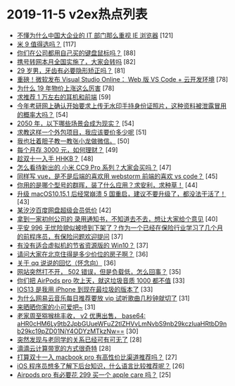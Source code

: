 # 2019-11-5 v2ex热点列表

+ [不懂为什么中国大企业的 IT 部门那么重视 IE 浏览器](https://www.v2ex.com/t/616305#reply121) [121]
+ [米 9 值得选吗？](https://www.v2ex.com/t/616298#reply117) [117]
+ [你们在公司都用自己买的键盘鼠标吗？](https://www.v2ex.com/t/616304#reply88) [88]
+ [携号转网本月全国实施了，大家会转吗](https://www.v2ex.com/t/616459#reply82) [82]
+ [29 岁男，牙齿有必要隐形矫正吗？](https://www.v2ex.com/t/616360#reply81) [81]
+ [重磅！微软发布 Visual Studio Online： Web 版 VS Code + 云开发环境](https://www.v2ex.com/t/616296#reply78) [78]
+ [为什么 19 年物价上涨这么厉害](https://www.v2ex.com/t/616558#reply78) [78]
+ [求推荐 1 万左右的耳机和前端](https://www.v2ex.com/t/616302#reply59) [59]
+ [今年考研网上确认开始要求上传无水印手持身份证照片，这种资料被泄露冒用的概率大吗？](https://www.v2ex.com/t/616320#reply54) [54]
+ [2050 年，以下哪些场景会成为现实？](https://www.v2ex.com/t/616429#reply54) [54]
+ [求教这样一个外包项目，我应该要价多少呢](https://www.v2ex.com/t/616465#reply51) [51]
+ [我也壮着胆子教一教张小龙做微信。](https://www.v2ex.com/t/616489#reply50) [50]
+ [每个月存 3000 元，如何理财？](https://www.v2ex.com/t/616401#reply49) [49]
+ [趁双十一入手 HHKB？](https://www.v2ex.com/t/616319#reply48) [48]
+ [怎么看待新出的 小米 CC9 Pro 系列？大家会买吗？](https://www.v2ex.com/t/616497#reply47) [47]
+ [同样写 vue，是不是后端的喜欢用 webstorm 前端的喜欢 vs code？](https://www.v2ex.com/t/616486#reply45) [45]
+ [你用的是哪个型号的群晖，装了什么应用？求安利，求种草！](https://www.v2ex.com/t/616499#reply44) [44]
+ [升级 macOS10.15.1 后经常崩溃 5 国重启，建议不要升级了，都没法干活了！](https://www.v2ex.com/t/616388#reply43) [43]
+ [某汐汐百度网盘超级会员低价](https://www.v2ex.com/t/616454#reply42) [42]
+ [拿到一家初创公司的 录用通知书，不知道去不去，想让大家给个意见](https://www.v2ex.com/t/616568#reply40) [40]
+ [平安 996 无忧险貌似被喷到下架了？作为一个已经在保险行业学习了几个月的前程序员，有保险问题欢迎提问](https://www.v2ex.com/t/616578#reply37) [37]
+ [有没有适合虚拟机的节省资源版的 Win10？](https://www.v2ex.com/t/616327#reply37) [37]
+ [请问大家在北京住得是多少价位的房子啊？](https://www.v2ex.com/t/616540#reply36) [36]
+ [关于 qq 说说的回忆（怀念向）](https://www.v2ex.com/t/616344#reply36) [36]
+ [网站突然打不开， 502 错误，但是负载低，怎么回事？](https://www.v2ex.com/t/616422#reply35) [35]
+ [你们把 AirPods pro 吹上天，就这垃圾音质 1000 都不值](https://www.v2ex.com/t/616509#reply33) [33]
+ [IOS13 是我用 iPhone 到现在最垃圾的版本了](https://www.v2ex.com/t/616385#reply33) [33]
+ [为什么网易云音乐每日推荐要放 vip 试听歌曲几秒钟就切了](https://www.v2ex.com/t/616307#reply31) [31]
+ [来晒晒你家的小可爱吧~](https://www.v2ex.com/t/616352#reply31) [31]
+ [老家周至猕猴桃丰收， v2 优惠出售， base64: aHR0cHM6Ly9tb2JpbGUueWFuZ2tlZHVvLmNvbS9nb29kczIuaHRtbD9nb29kc19pZD01NjY4ODYzMTkzNw==](https://www.v2ex.com/t/616523#reply30) [30]
+ [突然发现与老同学的关系已经可有可无了](https://www.v2ex.com/t/616468#reply28) [28]
+ [滴滴云计算带宽的方式很奇特](https://www.v2ex.com/t/616440#reply28) [28]
+ [打算双十一入 macbook pro 有高性价比渠道推荐吗？](https://www.v2ex.com/t/616330#reply27) [27]
+ [iOS 程序员想多了解下后台知识，什么语言比较推荐呢？](https://www.v2ex.com/t/616582#reply26) [26]
+ [Airpods pro 有必要花 299 买一个 apple care 吗？](https://www.v2ex.com/t/616328#reply25) [25]
